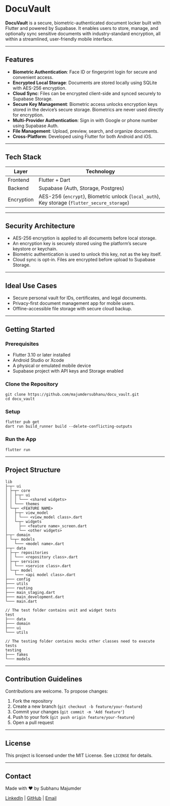 # DocuVault

**DocuVault** is a secure, biometric-authenticated document locker built with Flutter and powered by
Supabase. It enables users to store, manage, and optionally sync sensitive documents with
industry-standard encryption, all within a streamlined, user-friendly mobile interface.

---

## Features

- **Biometric Authentication**: Face ID or fingerprint login for secure and convenient access.
- **Encrypted Local Storage**: Documents are stored locally using SQLite with AES-256 encryption.
- **Cloud Sync**: Files can be encrypted client-side and synced securely to Supabase Storage.
- **Secure Key Management**: Biometric access unlocks encryption keys stored in the device’s secure
  storage. Biometrics are never used directly for encryption.
- **Multi-Provider Authentication**: Sign in with Google or phone number using Supabase Auth.
- **File Management**: Upload, preview, search, and organize documents.
- **Cross-Platform**: Developed using Flutter for both Android and iOS.

---

## Tech Stack

| Layer      | Technology                                                                                   |
|------------|----------------------------------------------------------------------------------------------|
| Frontend   | Flutter + Dart                                                                               |
| Backend    | Supabase (Auth, Storage, Postgres)                                                           |
| Encryption | AES-256 (`encrypt`), Biometric unlock (`local_auth`), Key storage (`flutter_secure_storage`) |

---

## Security Architecture

- AES-256 encryption is applied to all documents before local storage.
- An encryption key is securely stored using the platform’s secure keystore or keychain.
- Biometric authentication is used to unlock this key, not as the key itself.
- Cloud sync is opt-in. Files are encrypted before upload to Supabase Storage.

---

## Ideal Use Cases

- Secure personal vault for IDs, certificates, and legal documents.
- Privacy-first document management app for mobile users.
- Offline-accessible file storage with secure cloud backup.

---

## Getting Started

### Prerequisites

- Flutter 3.10 or later installed
- Android Studio or Xcode
- A physical or emulated mobile device
- Supabase project with API keys and Storage enabled

### Clone the Repository

```shell
git clone https://github.com/majumdersubhanu/docu_vault.git
cd docu_vault
```

### Setup

```shell
flutter pub get
dart run build_runner build --delete-conflicting-outputs
```

### Run the App

```shell
flutter run
```

---

## Project Structure

```text
lib
├─┬─ ui
│ ├─┬─ core
│ │ ├─┬─ ui
│ │ │ └─── <shared widgets>
│ │ └─── themes
│ └─┬─ <FEATURE NAME>
│   ├─┬─ view_model
│   │ └─── <view_model class>.dart
│   └─┬─ widgets
│     ├── <feature name>_screen.dart
│     └── <other widgets>
├─┬─ domain
│ └─┬─ models
│   └─── <model name>.dart
├─┬─ data
│ ├─┬─ repositories
│ │ └─── <repository class>.dart
│ ├─┬─ services
│ │ └─── <service class>.dart
│ └─┬─ model
│   └─── <api model class>.dart
├─── config
├─── utils
├─── routing
├─── main_staging.dart
├─── main_development.dart
└─── main.dart

// The test folder contains unit and widget tests
test
├─── data
├─── domain
├─── ui
└─── utils

// The testing folder contains mocks other classes need to execute tests
testing
├─── fakes
└─── models
```

---

## Contribution Guidelines

Contributions are welcome. To propose changes:

1. Fork the repository
2. Create a new branch (`git checkout -b feature/your-feature`)
3. Commit your changes (`git commit -m 'Add feature'`)
4. Push to your fork (`git push origin feature/your-feature`)
5. Open a pull request

---

## License

This project is licensed under the MIT License. See `LICENSE` for details.

---

## Contact

Made with ❤️ by Subhanu Majumder

[LinkedIn](https://www.linkedin.com/in/subhanumajumder/) | [GitHub](https://github.com/majumdersubhanu/) | [Email](mailto:reach.subhanu@gmail.com)
